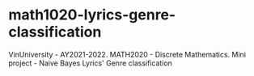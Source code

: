 # math1020-lyrics-genre-classification
VinUniversity - AY2021-2022. MATH2020 - Discrete Mathematics. Mini project - Naive Bayes Lyrics' Genre classification
